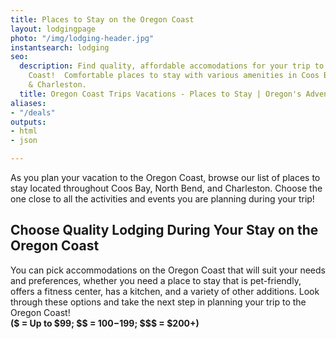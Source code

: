 ```yaml
---
title: Places to Stay on the Oregon Coast
layout: lodgingpage
photo: "/img/lodging-header.jpg"
instantsearch: lodging
seo:
  description: Find quality, affordable accomodations for your trip to the Oregon
    Coast!  Comfortable places to stay with various amenities in Coos Bay, North Bend,
    & Charleston.
  title: Oregon Coast Trips Vacations - Places to Stay | Oregon's Adventure Coast
aliases:
- "/deals"
outputs:
- html
- json

---
```

As you plan your vacation to the Oregon Coast, browse our list of places to stay located throughout Coos Bay, North Bend, and Charleston. Choose the one close to all the activities and events you are planning during your trip!

## Choose Quality Lodging During Your Stay on the Oregon Coast

You can pick accommodations on the Oregon Coast that will suit your needs and preferences, whether you need a place to stay that is pet-friendly, offers a fitness center, has a kitchen, and a variety of other additions.
Look through these options and take the next step in planning your trip to the Oregon Coast!  
**($ = Up to $99; $$ = $100-$199; $$$ = $200+)**